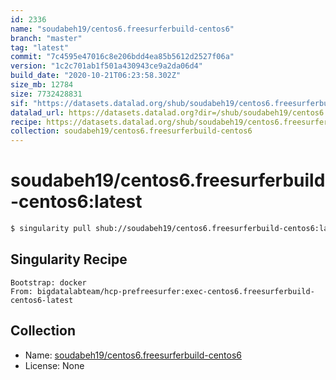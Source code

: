 ```yaml
---
id: 2336
name: "soudabeh19/centos6.freesurferbuild-centos6"
branch: "master"
tag: "latest"
commit: "7c4595e47016c8e206bdd4ea85b5612d2527f06a"
version: "1c2c701ab1f501a430943ce9a2da06d4"
build_date: "2020-10-21T06:23:58.302Z"
size_mb: 12784
size: 7732428831
sif: "https://datasets.datalad.org/shub/soudabeh19/centos6.freesurferbuild-centos6/latest/2020-10-21-7c4595e4-1c2c701a/1c2c701ab1f501a430943ce9a2da06d4.simg"
datalad_url: https://datasets.datalad.org?dir=/shub/soudabeh19/centos6.freesurferbuild-centos6/latest/2020-10-21-7c4595e4-1c2c701a/
recipe: https://datasets.datalad.org/shub/soudabeh19/centos6.freesurferbuild-centos6/latest/2020-10-21-7c4595e4-1c2c701a/Singularity
collection: soudabeh19/centos6.freesurferbuild-centos6
---
```


# soudabeh19/centos6.freesurferbuild-centos6:latest

```bash
$ singularity pull shub://soudabeh19/centos6.freesurferbuild-centos6:latest
```

## Singularity Recipe

```singularity
Bootstrap: docker
From: bigdatalabteam/hcp-prefreesurfer:exec-centos6.freesurferbuild-centos6-latest
```

## Collection

 - Name: [soudabeh19/centos6.freesurferbuild-centos6](https://github.com/soudabeh19/centos6.freesurferbuild-centos6)
 - License: None


